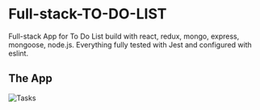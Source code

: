 # Full-stack-TO-DO-LIST
Full-stack App for To Do List build with react, redux, mongo, express, mongoose, node.js. Everything fully tested with Jest and configured with eslint.

## The App

![Tasks](https://i.postimg.cc/fyCsgmJL/Captura-de-pantalla-2021-07-08-a-las-22-50-14.png)

